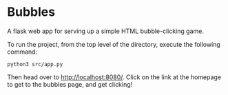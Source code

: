 # Bubbles

A flask web app for serving up a simple HTML bubble-clicking game.

To run the project, from the top level of the directory, execute the following command: 

`python3 src/app.py`

Then head over to [http://localhost:8080/](http://localhost:8080/). Click on the link at the homepage to get to the bubbles page, and get clicking! 